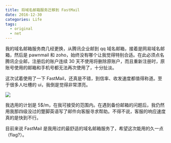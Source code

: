```yaml
---
title: 将域名邮箱服务迁移到 FastMail
date: 2016-12-30
categories: Life
tags:
  - original
  - net
---
```


我的域名邮箱服务商几经更换，从腾讯企业邮到 qq 域名邮箱，接着是网易域名邮箱，然后是 pawnmail 和 zoho，始终没有哪个让我觉得特别合适。在此必须点名腾讯企业邮，注册后的账户连续 30 天不使用将删除原账户，而且重新注册时，原账号使用的邮箱和手机号都无法再次使用了，十分扯淡。

这次试着使用了一下 FastMail，还真是不错，到信率、收发速度都值得称道。至于很多人吐槽的 ui，我倒是觉得非常漂亮。

![](http://oi0t0q67c.bkt.clouddn.com/blog_life/FastMail.png)

我选用的计划是 5$/m，在我可接受的范围内。在遇到备份邮箱的问题后，我仍然用我那四级没过的蹩脚英语写了邮件向客服寻求帮助。不得不说，客服的响应速度真的是快到不行。

目前来说 FastMail 是我用过的最舒适的域名邮箱服务了，希望这次能用的久一点（flag?）。
